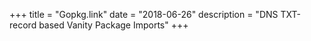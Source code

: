 +++
title = "Gopkg.link"
date = "2018-06-26"
description = "DNS TXT-record based Vanity Package Imports"
+++
